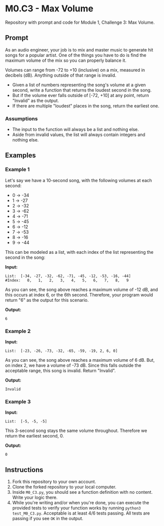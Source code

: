 # M0.C3 - Max Volume
Repository with prompt and code for Module 1, Challenge 3: Max Volume.

## Prompt
As an audio engineer, your job is to mix and master music to generate hit songs for a popular artist. One of the things you have to do is find the maximum volume of the mix so you can properly balance it.

Volumes can range from -72 to +10 (inclusive) on a mix, measured in decibels (dB). Anything outside of that range is invalid.

- Given a list of numbers representing the song's volume at a given second, write a function that returns the loudest second in the song.
- But if the volume ever falls outside of [-72, +10] at any point, return "Invalid" as the output.
- If there are multiple "loudest" places in the song, return the earliest one.

### Assumptions
- The input to the function will always be a list and nothing else.
- Aside from invalid values, the list will always contain integers and nothing else.

## Examples
### Example 1
Let's say we have a 10-second song, with the following volumes at each second:

- 0 → -34
- 1 → -27
- 2 → -32
- 3 → -62
- 4 → -71
- 5 → -45
- 6 → -12
- 7 → -53
- 8 → -16
- 9 → -44

This can be modeled as a list, with each index of the list representing the second in the song:

**Input:**
```
List:  [-34, -27, -32, -62, -71, -45, -12, -53, -16, -44]
#Index:   0,   1,   2,   3,   4,   5,   6,   7,   8,   9
```

As you can see, the song above reaches a maximum volume of -12 dB, and this occurs at index 6, or the 6th second. Therefore, your program would return "6" as the output for this scenario.

**Output:**
```
6
```

### Example 2
**Input:**
```
List:  [-23, -26, -73, -32, -65, -59, -19, 2, 6, 0]
```

As you can see, the song above reaches a maximum volume of 6 dB. But, on index 2, we have a volume of -73 dB. Since this falls outside the acceptable range, this song is invalid. Return "Invalid".

**Output:**
```
Invalid
```

### Example 3
**Input:**
```
List:  [-5, -5, -5]
```

This 3-second song stays the same volume throughout. Therefore we return the earliest second, 0.

**Output:**
```
0
```

## Instructions
1. Fork this repository to your own account.
2. Clone the forked repository to your local computer.
3. Inside `M0_C3.py`, you should see a function definition with no content. Write your logic there.
4. While you're writing and/or when you're done, you can execute the provided tests to verify your function works by running `python3 test_M0_C3.py`. Acceptable is at least 4/6 tests passing. All tests are passing if you see `OK` in the output.
